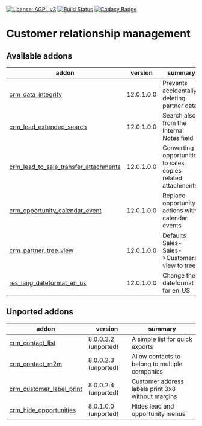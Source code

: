 [![License: AGPL v3](https://img.shields.io/badge/License-AGPL%20v3-blue.svg)](https://www.gnu.org/licenses/agpl-3.0)
[![Build Status](https://travis-ci.org/Tawasta/crm.svg?branch=10.0)](https://travis-ci.org/Tawasta/crm)
[![Codacy Badge](https://api.codacy.com/project/badge/Grade/16d209e3574f4d9a8d1eeb7a5edc1e88)](https://www.codacy.com/app/Tawasta/crm?utm_source=github.com&amp;utm_medium=referral&amp;utm_content=Tawasta/crm&amp;utm_campaign=Badge_Grade)

Customer relationship management
================================

[//]: # (addons)

Available addons
----------------
addon | version | summary
--- | --- | ---
[crm_data_integrity](crm_data_integrity/) | 12.0.1.0.0 | Prevents accidentally deleting partner data
[crm_lead_extended_search](crm_lead_extended_search/) | 12.0.1.0.0 | Search also from the Internal Notes field
[crm_lead_to_sale_transfer_attachments](crm_lead_to_sale_transfer_attachments/) | 12.0.1.0.0 | Converting opportunities to sales copies related attachments
[crm_opportunity_calendar_event](crm_opportunity_calendar_event/) | 12.0.1.0.0 | Replace opportunity actions with calendar events
[crm_partner_tree_view](crm_partner_tree_view/) | 12.0.1.0.0 | Defaults Sales-Sales->Customers view to tree
[res_lang_dateformat_en_us](res_lang_dateformat_en_us/) | 12.0.1.0.0 | Change the dateformat for en_US


Unported addons
---------------
addon | version | summary
--- | --- | ---
[crm_contact_list](crm_contact_list/) | 8.0.0.3.2 (unported) | A simple list for quick exports
[crm_contact_m2m](crm_contact_m2m/) | 8.0.0.2.3 (unported) | Allow contacts to belong to multiple companies
[crm_customer_label_print](crm_customer_label_print/) | 8.0.0.2.4 (unported) | Customer address labels print 3x8 without margins
[crm_hide_opportunities](crm_hide_opportunities/) | 8.0.1.0.0 (unported) | Hides lead and opportunity menus

[//]: # (end addons)

